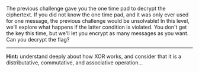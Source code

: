 The previous challenge gave you the one time pad to decrypt the ciphertext.
If you did not know the one time pad, and it was only ever used for one message, the previous challenge would be unsolvable!
In this level, we'll explore what happens if the latter condition is violated.
You don't get the key this time, but we'll let you encrypt as many messages as you want.
Can you decrypt the flag?

----
**Hint:** understand deeply about how XOR works, and consider that it is a distributative, commutative, and associative operation...
